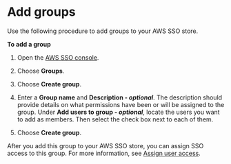 # Add groups<a name="addgroups"></a>

Use the following procedure to add groups to your AWS SSO store\.

**To add a group**

1. Open the [AWS SSO console](https://console.aws.amazon.com/singlesignon)\.

1. Choose **Groups**\.

1. Choose **Create group**\.

1. Enter a **Group name** and **Description \- *optional***\. The description should provide details on what permissions have been or will be assigned to the group\. Under **Add users to group \- *optional***, locate the users you want to add as members\. Then select the check box next to each of them\.

1. Choose **Create group**\.

After you add this group to your AWS SSO store, you can assign SSO access to this group\. For more information, see [Assign user access](useraccess.md#assignusers)\.